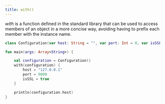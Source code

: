 ```yaml
---
title: with()
---
```

    
*with* is a function defined in the standard library that can be used to access members of an object in a more concise way, avoiding having to
prefix each member with the instance name. 

<div class="sample" markdown="1">

```kotlin
class Configuration(var host: String = "", var port: Int = 0, var isSSL: Boolean = false) 

fun main(args: Array<String>) {

    val configuration = Configuration() 
    with(configuration) {
        host = "127.0.0.1"
        port = 9000            
        isSSL = true
    }

    println(configuration.host)
}

```
</div>

